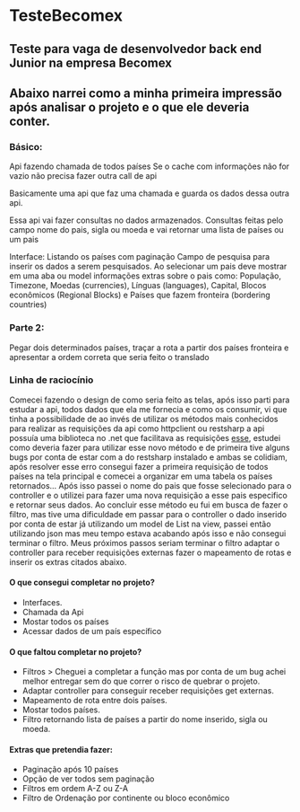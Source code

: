 # TesteBecomex
<h2>Teste para vaga de desenvolvedor back end Junior na empresa Becomex</h2>

<h2>Abaixo narrei como a minha primeira impressão após analisar o projeto e o que ele deveria conter.</h2>

<h3>Básico:</h3>
Api fazendo chamada de todos países
Se o cache com informações não for vazio não precisa fazer outra call de api 

Basicamente uma api que faz uma chamada e guarda os dados dessa outra api.

Essa api vai fazer consultas no dados armazenados.
	Consultas feitas pelo campo nome do pais, sigla ou moeda e vai retornar uma lista de países ou um pais 

Interface:
	Listando os países com paginação
	Campo de pesquisa para inserir os dados a serem pesquisados.
	Ao selecionar um pais deve mostrar em uma aba ou model informações extras sobre o pais como: População, Timezone, 
		Moedas (currencies), Línguas (languages), Capital, Blocos 
		econômicos (Regional Blocks) e Países que fazem fronteira (bordering countries)
    
<h3>Parte 2:</h3>
	Pegar dois determinados países, traçar a rota a partir dos países fronteira e apresentar a ordem correta que seria feito o translado 

<h3>Linha de raciocínio</h3>
Comecei fazendo o design de como seria feito as telas, após isso parti para estudar a api, todos dados que ela me fornecia e como os consumir,
vi que tinha a possibilidade de ao invés de utilizar os métodos mais conhecidos para realizar as requisições da api como httpclient ou restsharp a api possuía uma biblioteca no .net que facilitava as requisições <a href="https://github.com/egbakou/RESTCountries.NET">esse</a>, estudei como deveria fazer para utilizar esse novo método e de primeira tive alguns bugs por conta de estar com a do restsharp instalado e ambas se colidiam, após resolver esse erro consegui fazer a primeira requisição de todos países na tela principal e comecei a organizar em uma tabela os países retornados... Após isso passei o nome do pais que fosse selecionado para o controller e o utilizei para fazer uma nova requisição a esse pais especifico e retornar seus dados. Ao concluir esse método eu fui em busca de fazer o filtro, mas tive uma dificuldade em passar para o controller o dado inserido por conta de estar já utilizando um model de List na view, passei então utilizando json mas meu tempo estava acabando após isso e não consegui terminar o filtro. Meus próximos passos seriam terminar o filtro adaptar o controller para receber requisições externas fazer o mapeamento de rotas e inserir os extras citados abaixo.




<h4>O que consegui completar no projeto?</h4>


- Interfaces.
- Chamada da Api
- Mostar todos os países
- Acessar dados de um país específico


<h4>O que faltou completar no projeto?</h4>

- Filtros > Cheguei a completar a função mas por conta de um bug achei melhor entregar sem do que correr o risco de quebrar o projeto.
- Adaptar controller para conseguir receber requisições get externas.
- Mapeamento de rota entre dois países.
- Mostar todos países.
- Filtro retornando lista de países a partir do nome inserido, sigla ou moeda.

<h4>Extras que pretendia fazer:</h4>

- Paginação após 10 países
- Opção de ver todos sem paginação
- Filtros em ordem A-Z ou Z-A
- Filtro de Ordenação por continente ou bloco econômico
